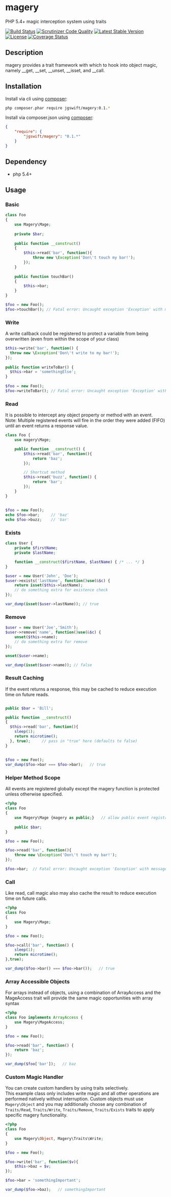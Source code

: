 magery
====

PHP 5.4+ magic interception system using traits

[![Build Status](https://travis-ci.org/jgswift/magery.png?branch=master)](https://travis-ci.org/jgswift/magery)
[![Scrutinizer Code Quality](https://scrutinizer-ci.com/g/jgswift/magery/badges/quality-score.png?s=09ecf4d598dfdb7d99070e7ba8a7d197abddfae1)](https://scrutinizer-ci.com/g/jgswift/magery/)
[![Latest Stable Version](https://poser.pugx.org/jgswift/magery/v/stable.svg)](https://packagist.org/packages/jgswift/magery)
[![License](https://poser.pugx.org/jgswift/magery/license.svg)](https://packagist.org/packages/jgswift/magery)
[![Coverage Status](https://coveralls.io/repos/jgswift/magery/badge.png?branch=master)](https://coveralls.io/r/jgswift/magery?branch=master)

## Description

magery provides a trait framework with which to hook into object magic, namely __get, __set, __unset, __isset, and __call.

## Installation

Install via cli using [composer](https://getcomposer.org/):
```sh
php composer.phar require jgswift/magery:0.1.*
```

Install via composer.json using [composer](https://getcomposer.org/):
```json
{
    "require": {
        "jgswift/magery": "0.1.*"
    }
}
```

## Dependency

* php 5.4+

## Usage

### Basic

```php
class Foo
{
    use Magery\Mage;
   
    private $bar;
   
    public function __construct()
    {
        $this->read('bar', function(){
            throw new \Exception('Don\'t touch my bar!');
        });
    }
    
    public function touchBar()
    {
        $this->bar;
    }
}

$foo = new Foo();
$foo->touchBar(); // Fatal error: Uncaught exception 'Exception' with message 'Don't touch my bar!'
```

### Write

A write callback could be registered to protect a variable from being overwritten (even from within the scope of your class)

```php
$this->write('bar', function() {
  throw new \Exception('Don\'t write to my bar!');
});
        
public function writeToBar() {
  $this->bar = 'somethingElse';
}        
        
$foo = new Foo();
$foo->writeToBar(); // Fatal error: Uncaught exception 'Exception' with message 'Don't write to my bar!'        
```

### Read

It is possible to intercept any object property or method with an event.  
Note: Multiple registered events will fire in the order they were added (FIFO) until an event returns a response value. 

```php
class Foo {
    use magery\Mage;

    public function __construct() {
        $this->read('bar', function(){
            return 'baz';
        });

        // Shortcut method
        $this->read('buzz', function() {
            return 'bar';
        });
    }
}
        
        
$foo = new Foo();
echo $foo->bar;     // 'baz'
echo $foo->buzz;    // 'bar'
```

### Exists

```php
class User { 
    private $firstName;
    private $lastName;

    function __construct($firstName, $lastName) { /* ... */ }
}

$user = new User('John', 'Doe');
$user->exists('lastName', function()use(&$c) {
    return isset($this->lastName);
    // do something extra for existence check
});

var_dump(isset($user->lastName)); // true
```

### Remove

```php
$user = new User('Joe','Smith');
$user->remove('name', function()use(&$c) {
    unset($this->name);
    // do something extra for remove
});

unset($user->name);

var_dump(isset($user->name)); // false
```

### Result Caching 

If the event returns a response, this may be cached to reduce execution time on future reads.

```php

public $bar = 'Bill';

public function __construct()
{
  $this->read('bar', function(){
    sleep(1);
    return microtime();
  }, true);     // pass in "true" here (defaults to false)
}
        
        
$foo = new Foo();
var_dump($foo->bar === $foo->bar);   // true
```

### Helper Method Scope

All events are registered globally except the magery function is protected unless otherwise specified.

```php
<?php
class Foo
{
    use Magery\Mage {magery as public;}   // allow public event registration
   
    public $bar;
}

$foo = new Foo();

$foo->read('bar', function(){
    throw new \Exception('Don\'t touch my bar!');
});

$foo->bar;  // Fatal error: Uncaught exception 'Exception' with message 'Don't touch my bar!'
```

### Call

Like read, call magic also may also cache the result to reduce execution time on future calls.

```php
<?php
class Foo
{
    use Magery\Mage;
}

$foo = new Foo();

$foo->call('bar', function() {
    sleep(1);
    return microtime();
},true);

var_dump($foo->bar() === $foo->bar());   // true
```

### Array Accessible Objects

For arrays instead of objects, using a combination of ArrayAccess and the MageAccess trait will provide the same magic opportunities with array syntax

```php
<?php
class Foo implements ArrayAccess {
    use Magery\MageAccess;
}

$foo = new Foo();

$foo->read('bar', function() {
    return 'baz';
});

var_dump($foo['bar']);   // baz
```

### Custom Magic Handler

You can create custom handlers by using traits selectively.  
This example class only includes write magic and all other operations are performed natively without interruption.
Custom objects must use ```Magery\Object``` and you may additionally choose any combination of ```Traits/Read```, ```Traits/Write```, ```Traits/Remove```, ```Traits/Exists``` traits to apply specific magery functionality.

```php
<?php
class Foo
{
    use Magery\Object, Magery\Traits\Write;
}

$foo = new Foo();

$foo->write('bar', function($v){
    $this->baz = $v;
});

$foo->bar = 'somethingImportant';

var_dump($foo->baz);   // somethingImportant
```